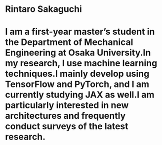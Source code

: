 # Rintaro Sakaguchi
# I am a first-year master’s student in the Department of Mechanical Engineering at Osaka University.In my research, I use machine learning techniques.I mainly develop using TensorFlow and PyTorch, and I am currently studying JAX as well.I am particularly interested in new architectures and frequently conduct surveys of the latest research.
